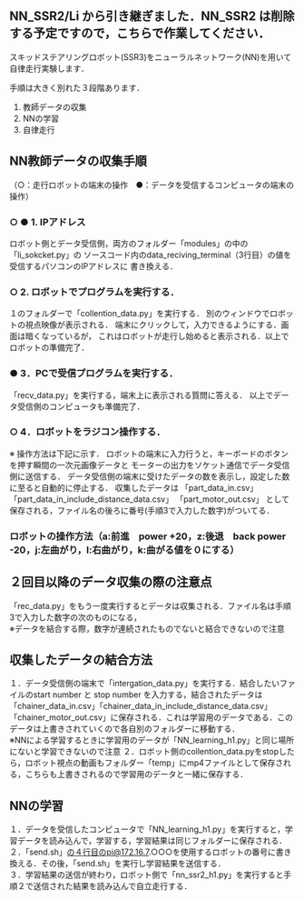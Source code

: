 ## NN_SSR2/Li から引き継ぎました．NN_SSR2 は削除する予定ですので，こちらで作業してください．

スキッドステアリングロボット(SSR3)をニューラルネットワーク(NN)を用いて
自律走行実験します．

手順は大きく別れた３段階あります．

1. 教師データの収集
2. NNの学習
3. 自律走行


## NN教師データの収集手順

（○：走行ロボットの端末の操作　●：データを受信するコンピュータの端末の操作）<br>
### ○  ● 1. IPアドレス
ロボット側とデータ受信側，両方のフォルダー「modules」の中の「li_sokcket.py」の
ソースコード内のdata_reciving_terminal（3行目）の値を受信するパソコンのIPアドレスに
書き換える．<br>

### ○ 2. ロボットでプログラムを実行する．
１のフォルダーで「collention_data.py」を実行する．
別のウィンドウでロボットの視点映像が表示される．
端末にクリックして，入力できるようにする．画面は暗くなっているが，
これはロボットが走行し始めると表示される．以上でロボットの準備完了．<br>

### ● 3．PCで受信プログラムを実行する．
「recv_data.py」を実行する，端末上に表示される質問に答える．
以上でデータ受信側のコンピュータも準備完了．<br>

### ○ 4．ロボットをラジコン操作する．
※ 操作方法は下記に示す．
ロボットの端末に入力行うと，キーボードのボタンを押す瞬間の一次元画像データと
モーターの出力をソケット通信でデータ受信側に送信する．
データ受信側の端末に受けたデータの数を表示し，設定した数に至ると自動的に停止する．
収集したデータは
「part_data_in.csv」
「part_data_in_include_distance_data.csv」
「part_motor_out.csv」
として保存される，ファイル名の後ろに番号(手順3で入力した数字)がついてる．<br>
### ロボットの操作方法（a:前進　power +20，z:後退　back power -20，j:左曲がり，l:右曲がり，k:曲がる値を０にする）<br>

## ２回目以降のデータ収集の際の注意点<br>
「rec_data.py」をもう一度実行するとデータは収集される．ファイル名は手順3で入力した数字の次のものになる，<br>※データを結合する際，数字が連続されたものでないと結合できないので注意<br>

## 収集したデータの結合方法<br>
１．データ受信側の端末で「intergation_data.py」を実行する．結合したいファイルのstart number と stop number を入力する，結合されたデータは「chainer_data_in.csv」「chainer_data_in_include_distance_data.csv」「chainer_motor_out.csv」に保存される．これは学習用のデータである．このデータは上書きされていくので各自別のフォルダーに移動する．<br>
※NNによる学習するときに学習用のデータが「NN_learning_h1.py」と同じ場所にないと学習できないので注意
２．ロボット側のcollention_data.pyをstopしたら，ロボット視点の動画もフォルダー「temp」にmp4ファイルとして保存される，こちらも上書きされるので学習用のデータと一緒に保存する．<br>

## NNの学習<br>
１．データを受信したコンピュータで「NN_learning_h1.py」を実行すると，学習データを読み込んで，学習する，学習結果は同じフォルダーに保存される．<br>
２．「send.sh」の４行目のpi@172.16.7.○○○を使用するロボットの番号に書き換える．その後，「send.sh」を実行し学習結果を送信する．<br>
３．学習結果の送信が終わり，ロボット側で「nn_ssr2_h1.py」を実行すると手順２で送信された結果を読み込んで自立走行する．<br>
